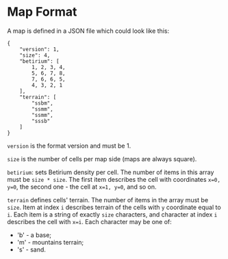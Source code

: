 Map Format
==========

A map is defined in a JSON file which could look like this:

```
{
    "version": 1,
    "size": 4,
    "betirium": [
        1, 2, 3, 4,
        5, 6, 7, 8,
        7, 6, 6, 5,
        4, 3, 2, 1
    ],
    "terrain": [
        "ssbm",
        "ssmm",
        "ssmm",
        "sssb"
    ]
}
```

`version` is the format version and must be 1.

`size` is the number of cells per map side (maps are always square).

`betirium`: sets Betirium density per cell. The number of items in this array
must be `size * size`. The first item describes the cell with coordinates
`x=0, y=0`, the second one - the cell at `x=1, y=0`, and so on.

`terrain` defines cells' terrain. The number of items in the array must be
`size`. Item at index `i` describes terrain of the cells with `y` coordinate
equal to `i`. Each item is a string of exactly `size` characters, and character
at index `i` describes the cell with `x=i`. Each character may be one of:
 * 'b' - a base;
 * 'm' - mountains terrain;
 * 's' - sand.
